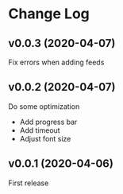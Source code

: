 # Change Log

## v0.0.3 (2020-04-07)

Fix errors when adding feeds

## v0.0.2 (2020-04-07)

Do some optimization

- Add progress bar
- Add timeout
- Adjust font size

## v0.0.1 (2020-04-06)

First release
